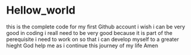 # Hellow_world
this is the complete code for my first Github account
i wish i can be very good in coding
i reall need to be very good because it is part of the perequisite i need to work on so that i can develop myself to a greater hieght
God help me as i continue this journey of my life
Amen

